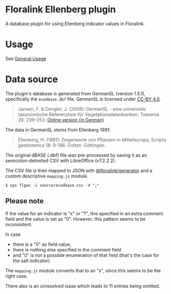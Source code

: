 # Floralink Ellenberg plugin

A database plugin for using Ellenberg indicator values in Floralink.

# Usage

See [General Usage](../../README.md)

# Data source

The plugin's database is generated from GermanSL (version 1.5.1), specifically the `ecodbase.dbf` file. GermanSL is licensed under [CC-BY 4.0](https://creativecommons.org/licenses/by/4.0/).

> Jansen, F. & Dengler, J. (2008): GermanSL - eine universelle taxonomische Referenzliste für Vegetationsdatenbanken. Tuexenia 28: 239–253. [Online version (in German)](https://germansl.infinitenature.org/pdf/Jansen,%20Dengler%20-%20Tuexenia%2028.pdf)

The data in GermanSL stems from Ellenberg 1991:

> Ellenberg, H. (1991): Zeigerwerte von Pflanzen in Mitteleuropa, Scripta geobotanica 18: 9-166. Goltze: Göttingen.

The original dBASE (.dbf) file was pre-processed by saving it as an semicolon-delimited CSV with LibreOffice (v7.2.2.2).

The CSV file is then mapped to JSON with [@floralink/generator](https://www.github.com/floralink/generator) and a custom descriptive `mapping.js` module.

```shell
$ npx flgen -i source/ecodbase.csv -d ";"
```

## Please note

If the value for an indicator is "x" or "?", this specified in an extra comment field and the value is set as "0".
However, this pattern seems to be inconsistent.

In case

- there is a "0" as field value,
- there is nothing else specified in the comment field
- and "0" is not a possible enumeration of that field (that's the case for the salt indicator)

The `mapping.js` module converts that to an "x", since this seems to be the right case.

There also is an unresolved issue which leads to 11 entries being omitted.
